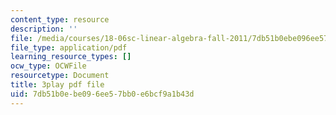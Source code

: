 ```yaml
---
content_type: resource
description: ''
file: /media/courses/18-06sc-linear-algebra-fall-2011/7db51b0ebe096ee57bb0e6bcf9a1b43d_BaBoztM9Q1w.pdf
file_type: application/pdf
learning_resource_types: []
ocw_type: OCWFile
resourcetype: Document
title: 3play pdf file
uid: 7db51b0e-be09-6ee5-7bb0-e6bcf9a1b43d
---
```

